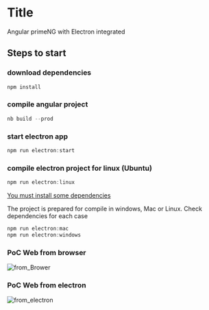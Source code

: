 # Title
Angular primeNG with Electron integrated

## Steps to start

### download dependencies
```javascript
npm install
```

### compile angular project
```javascript
nb build --prod
```

### start electron app
```javascript
npm run electron:start
```

### compile electron project for linux (Ubuntu)
```javascript
npm run electron:linux
```

[You must install some dependencies](https://www.electronjs.org/docs/development/build-instructions-linux)

The project is prepared for compile in windows, Mac or Linux. Check dependencies for each case
```javascript
npm run electron:mac
npm run electron:windows
```

### PoC Web from browser
![from_Brower](https://user-images.githubusercontent.com/1216181/99386156-4b823600-28d2-11eb-88bf-c3facb34296c.png)

### PoC Web from electron
![from_electron](https://user-images.githubusercontent.com/1216181/99386214-6785d780-28d2-11eb-9e57-2c7343e626f8.png)
